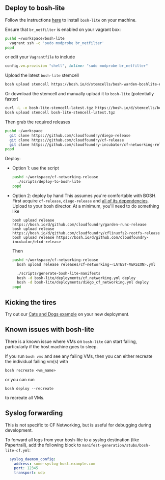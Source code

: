 ## Deploy to bosh-lite

Follow the instructions [here](https://github.com/cloudfoundry/bosh-lite) to install `bosh-lite` on your machine.

Ensure that `br_netfilter` is enabled on your vagrant box:
```bash
pushd ~/workspace/bosh-lite
  vagrant ssh -c 'sudo modprobe br_netfilter'
popd
```
or edit your `Vagrantfile` to include
```ruby
config.vm.provision "shell", inline: "sudo modprobe br_netfilter"
```

Upload the latest `bosh-lite` stemcell 
```bash
bosh upload stemcell https://bosh.io/d/stemcells/bosh-warden-boshlite-ubuntu-trusty-go_agent
```

Or download the stemcell and manually upload it to `bosh-lite` (potentially faster)
```bash
curl -L -o bosh-lite-stemcell-latest.tgz https://bosh.io/d/stemcells/bosh-warden-boshlite-ubuntu-trusty-go_agent
bosh upload stemcell bosh-lite-stemcell-latest.tgz
```

Then grab the required releases
```bash
pushd ~/workspace
  git clone https://github.com/cloudfoundry/diego-release
  git clone https://github.com/cloudfoundry/cf-release
  git clone https://github.com/cloudfoundry-incubator/cf-networking-release
popd
```

Deploy:
- Option 1: use the script
  ```bash
  pushd ~/workspace/cf-networking-release
    ./scripts/deploy-to-bosh-lite
  popd
  ```

- Option 2: deploy by hand
  This assumes you're comfortable with BOSH.  First acquire `cf-release`, `diego-release` and [all of its dependencies](https://github.com/cloudfoundry/diego-release/tree/develop/examples/bosh-lite).  Upload to your bosh director.
  At a minimum, you'll need to do something like
  ```
  bosh upload release https://bosh.io/d/github.com/cloudfoundry/garden-runc-release
  bosh upload release https://bosh.io/d/github.com/cloudfoundry/cflinuxfs2-rootfs-release
  bosh upload release https://bosh.io/d/github.com/cloudfoundry-incubator/etcd-release
  ```

  Then
  ```bash
  pushd ~/workspace/cf-networking-release
    bosh upload release releases/cf-networking-<LATEST-VERSION>.yml

    ./scripts/generate-bosh-lite-manifests
    bosh -d bosh-lite/deployments/cf_networking.yml deploy
    bosh -d bosh-lite/deployments/diego_cf_networking.yml deploy
  popd
  ```

## Kicking the tires

Try out our [Cats and Dogs example](../src/example-apps/cats-and-dogs) on your new deployment.


## Known issues with bosh-lite
There is a known issue where VMs on `bosh-lite` can start failing,
particularly if the host machine goes to sleep.

If you run `bosh vms` and see any failing VMs, then you can either recreate the
individual failing vm(s) with
```
bosh recreate <vm_name>
```
or you can run
```
bosh deploy --recreate
```
to recreate all VMs.

## Syslog forwarding
This is not specific to CF Networking, but is useful for debugging during development.

To forward all logs from your bosh-lite to a syslog destination (like Papertrail),
add the following block to `manifest-generation/stubs/bosh-lite-cf.yml`:
```yaml
  syslog_daemon_config:
    address: some-syslog-host.example.com
    port: 12345
    transport: udp
```
